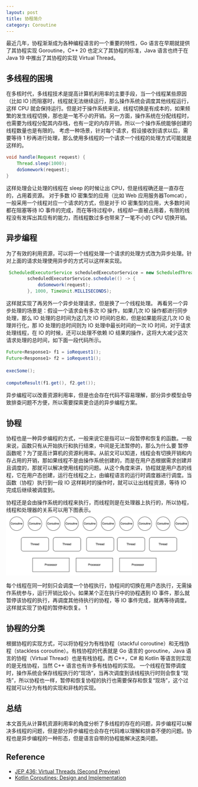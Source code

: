 ```yaml
---
layout: post
title: 协程简介
category: Coroutine
---
```


最近几年，协程渐渐成为各种编程语言的一个重要的特性，Go 语言在早期就提供了其协程实现 Goroutine，C++ 20 也定义了其协程的标准，Java 语言也终于在 Java 19 中推出了其协程的实现 Virtual Thread。

## 多线程的困境
在多核时代，多线程技术是提高计算机利用率的主要手段，当一个线程某些原因（比如 IO )而阻塞时，线程就无法继续运行，那么操作系统会调度其他线程运行，这样 CPU 就会保持运行。但是对于操作系统来说，线程切换是有成本的，如果频繁的发生线程切换，那也是一笔不小的开销。另一方面，操作系统在分配线程时，也需要为线程分配其内存栈，也有一定的内存开销，所以一个操作系统能够创建的线程数量也是有限的。
考虑一种场景，针对每个请求，假设接收到请求以后，需要等待 1 秒再进行处理，那么使用多线程的一个请求一个线程的处理方式可能就是这样的。

```java
void handle(Request request) {
    Thread.sleep(1000);
    doSomework(request);
}
```
这样处理会让处理的线程在 sleep 的时候让出 CPU，但是线程确还是一直存在的，占用着资源。
对于多数 IO 密集型的应用（比如 Web 应用服务器Tomcat），一般采用一个线程对应一个请求的方式，但是对于 IO 密集型的应用，大多数时间都在阻塞等待 IO 事件的完成，而在等待过程中，线程却一直被占用着，有限的线程没有发挥出其应有的能力，而线程数过多也带来了一笔不小的 CPU 切换开销。

## 异步编程
为了有效的利用资源，可以将一个线程处理一个请求的处理方式改为异步处理。针对上面的请求处理使用异步的方式可以这样来实现。

```java
 ScheduledExecutorService scheduledExecutorService = new ScheduledThreadPoolExecutor(Runtime.getRuntime().availableProcessors());
        scheduledExecutorService.schedule(() -> {
            doSomework(request);
        }, 1000, TimeUnit.MILLISECONDS);
```
这样就实现了再另外一个异步处理请求，但是换了一个线程处理。
再看另一个异步处理的场景是：假设一个请求会有多次 IO 操作，如果几次 IO 操作都进行同步处理，那么 IO 处理的总时间为这几次 IO 时间的总和，但是如果能将这几次 IO 处理并行化，那 IO 处理的总时间则为 IO 处理中最长时间的一次 IO 时间，对于请求处理线程，在 IO 的时候，还可以处理不依赖 IO 结果的操作，这将大大减少这次请求处理的总时间，如下面一段代码所示。

```java
Future<Response1> f1 = ioRequest1();
Future<Response1> f2 = ioRequest1();

execSome();

computeResult(f1.get(), f2.get());
```

异步编程可以改善资源利用率，但是也会存在代码不容易理解，部分异步模型会导致排查问题不方便，所以需要探索更合适的异步编程方案。

## 协程
协程也是一种异步编程的方式，一般来说它是指可以一段暂停和恢复的函数。一般来说，函数只有从开始执行和执行结束，中间是无法暂停的，那么为什么要
暂停函数呢？为了提高计算机的资源利用率。从前文可以知道，线程会有切换开销和内存占用的开销，那如果线程不是由操作系统创建的，而是在用户态根据需求创建并且调度的，那就可以解决使用线程的问题。从这个角度来讲，协程就是用户态的线程，它在用户态创建，运行在线程之上，由编程语言的运行时调度器进行调度。当函数（协程）执行到一段 IO 这样耗时的操作时，就可以让出线程资源，等待 IO 完成后继续被调度到。

协程还是会由操作系统的线程来执行，而线程则是在处理器上执行的，所以协程，线程和处理器的关系可以用下图表示。
![coroutine-thread-processor](/images/coroutine/processor-thread-coroutine.drawio.png)

每个线程在同一时刻只会调度一个协程执行，协程间的切换在用户态执行，无需操作系统参与，运行开销比较小。如果某个正在执行中的协程遇到 IO 事件，那么就暂停该协程的执行，再调度其他待执行的协程，等 IO 事件完成，就再等待调度。这样就实现了协程的暂停和恢复。
1   

## 协程的分类
根据协程的实现方式，可以将协程分为有栈协程（stackful coroutine）和无栈协程（stackless coroutine）。有栈协程的代表就是 Go 语言的 goroutine，Java 语言的协程（Virtual Thread）也是有栈协程。而 C++，C# 和 Kotlin 等语言则实现的是无栈协程，当然 C++ 语言也有许多有栈协程的实现。
一个线程在暂停调度时，操作系统会保存线程执行的“现场”，当再次调度到该线程执行时则会恢复“现场”，所以协程也一样，暂停和恢复协程的执行也需要保存和恢复“现场”，这个过程就可以分为有栈的实现和非栈的实现。


## 总结
本文首先从计算机资源利用率的角度分析了多线程的存在的问题，异步编程可以解决多线程的问题，但是部分异步编程也会存在代码难以理解和排查不便的问题。协程也是异步编程的一种形态，但是语言自带的协程能解决这类问题。
## Reference

* [JEP 436: Virtual Threads (Second Preview)](https://openjdk.org/jeps/436)
* [Kotlin Coroutines: Design and Implementation](https://dl.acm.org/doi/pdf/10.1145/3486607.3486751)
